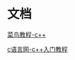 # 文档

[菜鸟教程-c++](https://www.runoob.com/cplusplus/cpp-tutorial.html)

[c语言网-c++入门教程](https://www.dotcpp.com/course/cpp/)